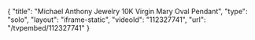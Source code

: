 {
    "title": "Michael Anthony Jewelry 10K Virgin Mary Oval Pendant",
    "type": "solo",
    "layout": "iframe-static",
    "videoId": "112327741",
    "url": "\/tvpembed\/112327741"
}